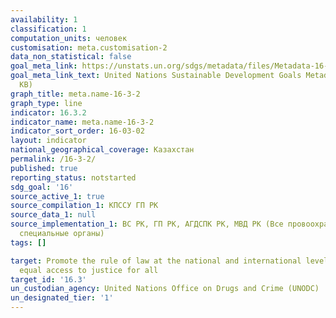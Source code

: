 ```yaml
---
availability: 1
classification: 1
computation_units: человек
customisation: meta.customisation-2
data_non_statistical: false
goal_meta_link: https://unstats.un.org/sdgs/metadata/files/Metadata-16-03-02.pdf
goal_meta_link_text: United Nations Sustainable Development Goals Metadata (PDF 209
  KB)
graph_title: meta.name-16-3-2
graph_type: line
indicator: 16.3.2
indicator_name: meta.name-16-3-2
indicator_sort_order: 16-03-02
layout: indicator
national_geographical_coverage: Казахстан
permalink: /16-3-2/
published: true
reporting_status: notstarted
sdg_goal: '16'
source_active_1: true
source_compilation_1: КПССУ ГП РК
source_data_1: null
source_implementation_1: ВС РК, ГП РК, АГДСПК РК, МВД РК (Все провоохранительные и
  специальные органы)
tags: []

target: Promote the rule of law at the national and international levels and ensure
  equal access to justice for all
target_id: '16.3'
un_custodian_agency: United Nations Office on Drugs and Crime (UNODC)
un_designated_tier: '1'
---
```

